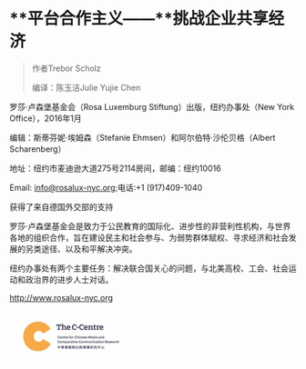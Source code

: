 # **平台合作主义——**挑战企业共享经济 

> 作者Trebor Scholz
>
> 编译：陈玉洁Julie Yujie Chen

  


罗莎·卢森堡基金会（Rosa Luxemburg Stiftung）出版，纽约办事处（New York Office），2016年1月

编辑：斯蒂芬妮·埃姆森（Stefanie Ehmsen）和阿尔伯特·沙伦贝格（Albert Scharenberg）

地址：纽约市麦迪逊大道275号2114房间，邮编：纽约10016

Email: info@rosalux-nyc.org;电话:+1 \(917\)409-1040

获得了来自德国外交部的支持



罗莎·卢森堡基金会是致力于公民教育的国际化、进步性的非营利性机构，与世界各地的组织合作，旨在建设民主和社会参与、为弱势群体赋权、寻求经济和社会发展的另类途径、以及和平解决冲突。



纽约办事处有两个主要任务：解决联合国关心的问题，与北美高校、工会、社会运动和政治界的进步人士对话。

http://www.rosalux-nyc.org

![](/assets/import.png)
